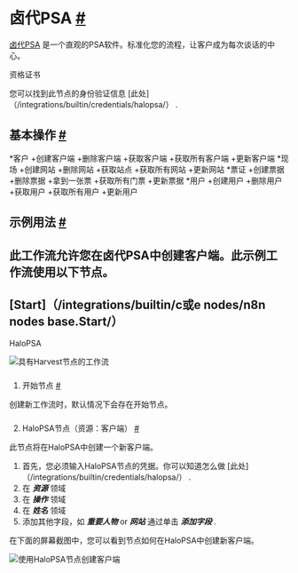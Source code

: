


 卤代PSA
 [#](#halopsa "永久链接")
=========================================



[卤代PSA](https://halopsa.com/) 
 是一个直观的PSA软件。标准化您的流程，让客户成为每次谈话的中心。
 




 资格证书
 



 您可以找到此节点的身份验证信息
 [此处]（/integrations/builtin/credentials/halopsa/）
 .
 




 基本操作
 [#](#基本操作 "永久链接")
-----------------------------------------------------------


*客户
	+创建客户端
	+删除客户端
	+获取客户端
	+获取所有客户端
	+更新客户端
*现场
	+创建网站
	+删除网站
	+获取站点
	+获取所有网站
	+更新网站
*票证
	+创建票据
	+删除票据
	+拿到一张票
	+获取所有门票
	+更新票据
*用户
	+创建用户
	+删除用户
	+获取用户
	+获取所有用户
	+更新用户



 示例用法
 [#](#示例用法 "永久链接")
-----------------------------------------------------



 此工作流允许您在卤代PSA中创建客户端。此示例工作流使用以下节点。
-
 [Start]（/integrations/builtin/c或e nodes/n8n nodes base.Start/）
 -
 HaloPSA




![具有Harvest节点的工作流](https://d33wubrfki0l68.cloudfront.net/7db72cc3fd12ac3a76d0fe26865577e6b3f457c7/b3035/_images/integrations/builtin/app-nodes/halopsa/workflow.png)



### 
 1. 开始节点
 [#](#1-start-node "永久链接")



 创建新工作流时，默认情况下会存在开始节点。
 


### 
 2. HaloPSA节点（资源：客户端）
 [#](#2-halopsa-node-resource-client "永久链接")



 此节点将在HaloPSA中创建一个新客户端。
 


1. 首先，您必须输入HaloPSA节点的凭据。你可以知道怎么做
 [此处]（/integrations/builtin/credentials/halopsa/）
 .
2. 在
 ***资源***
 领域
3. 在
 ***操作***
 领域
4. 在
 ***姓名***
 领域
5. 添加其他字段，如
 ***重要人物***
 or
 ***网站***
 通过单击
 ***添加字段***
 .



 在下面的屏幕截图中，您可以看到节点如何在HaloPSA中创建新客户端。
 



![使用HaloPSA节点创建客户端](https://d33wubrfki0l68.cloudfront.net/ccf953c94f810a83166384938704a0fcc4ca5636/e9e08/_images/integrations/builtin/app-nodes/halopsa/halopsa-client-create.png)





